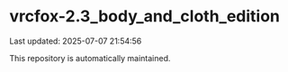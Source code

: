 # vrcfox-2.3_body_and_cloth_edition

Last updated: 2025-07-07 21:54:56

This repository is automatically maintained.
